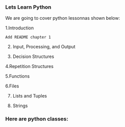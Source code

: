 ### Lets Learn Python

We are going to cover python lessonnas shown below:

  1.Introduction
  

	Add README chapter 1
 
2. Input, Processing, and Output
 
4. Decision Structures

4.Repetition Structures

5.Functions

6.Files
 

7. Lists and Tuples

8. Strings
   
### Here are python classes:
